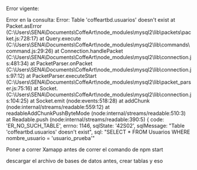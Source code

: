 Error vigente: 

Error en la consulta: Error: Table 'coffeartbd.usuarios' doesn't exist
    at Packet.asError (C:\Users\SENA\Documents\CoffeArt\node_modules\mysql2\lib\packets\packet.js:728:17)
    at Query.execute (C:\Users\SENA\Documents\CoffeArt\node_modules\mysql2\lib\commands\command.js:29:26)
    at Connection.handlePacket (C:\Users\SENA\Documents\CoffeArt\node_modules\mysql2\lib\connection.js:481:34)
    at PacketParser.onPacket (C:\Users\SENA\Documents\CoffeArt\node_modules\mysql2\lib\connection.js:97:12)
    at PacketParser.executeStart (C:\Users\SENA\Documents\CoffeArt\node_modules\mysql2\lib\packet_parser.js:75:16)
    at Socket.<anonymous> (C:\Users\SENA\Documents\CoffeArt\node_modules\mysql2\lib\connection.js:104:25)
    at Socket.emit (node:events:518:28)
    at addChunk (node:internal/streams/readable:559:12)
    at readableAddChunkPushByteMode (node:internal/streams/readable:510:3)
    at Readable.push (node:internal/streams/readable:390:5) {
  code: 'ER_NO_SUCH_TABLE',
  errno: 1146,
  sqlState: '42S02',
  sqlMessage: "Table 'coffeartbd.usuarios' doesn't exist",
  sql: "SELECT * FROM Usuarios WHERE nombre_usuario = 'usuario_prueba'"


Poner a correr Xamapp antes de correr el comando de npm start

descargar el archivo de bases de datos antes, crear tablas y eso
